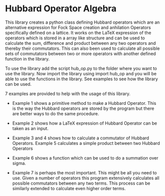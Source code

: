 # Hubbard Operator Algebra
This library creates a python class defining Hubbard operators which are an alternative expression for Fock Space creation and anhilation Operators specifically defined on a lattice. It works on the LaTeX expression of the operators which is stored in a array like structure and can be used to calculate the sum, difference and product between any two operators and thereby their commutators. This can also been used to calculate all possible sets of commutators between two or more operators with another defined function in the library.

To use the library add the script hub_op.py to the folder where you want to use the library. Now import the library using import hub_op and you will be able to use the functions in the library. See examples to see how the library can be used.

7 examples are provided to help with the usage of this library. 

* Example 1 shows a primitive method to make a Hubbard Operator. This is the way the Hubbard operators are stored by the program but there are better ways to do the same procedure.

* Example 2 shows how a LaTeX expression of Hubbard Operator can be taken as an input.

* Example 3 and 4 shows how to calculate a commutator of Hubbard Operators. Example 5 calculates a simple product between two Hubbard Operators

* Example 6 shows a function which can be used to do a summation over sigma.

* Example 7 is perhaps the most important. This might be all you need to use. Given a number of operators this program extensively calculates all possible commutators between any two terms. This process can be similarly extended to calculate even higher order terms.
